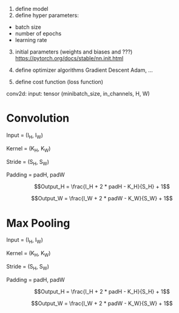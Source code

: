 

1. define model
2. define hyper parameters:

- batch size
- number of epochs
- learning rate

3. initial parameters (weights and biases and ???)
   https://pytorch.org/docs/stable/nn.init.html

4. define optimizer algorithms
   Gradient Descent Adam, ...
5. define cost function (loss function)

conv2d:
input: tensor (minibatch_size, in_channels, H, W)

# Convolution

Input = (I<sub>H</sub>, I<sub>W</sub>)

Kernel = (K<sub>H</sub>, K<sub>W</sub>)

Stride = (S<sub>H</sub>, S<sub>W</sub>)

Padding = padH, padW

$$Output_H = \frac{I_H + 2 * padH - K_H}{S_H} + 1$$

$$Output_W = \frac{I_W + 2 * padW - K_W}{S_W} + 1$$


# Max Pooling

Input = (I<sub>H</sub>, I<sub>W</sub>)

Kernel = (K<sub>H</sub>, K<sub>W</sub>)

Stride = (S<sub>H</sub>, S<sub>W</sub>)

Padding = padH, padW

$$Output_H = \frac{I_H + 2 * padH - K_H}{S_H} + 1$$

$$Output_W = \frac{I_W + 2 * padW - K_W}{S_W} + 1$$
